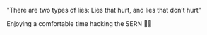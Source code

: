 "There are two types of lies: Lies that hurt, and lies that don’t hurt"

Enjoying a comfortable time hacking the SERN 👨‍💻 
<!---
ITssHURRICAN3/ITssHURRICAN3 is a ✨ special ✨ repository because its `README.md` (this file) appears on your GitHub profile.
You can click the Preview link to take a look at your changes.
--->
